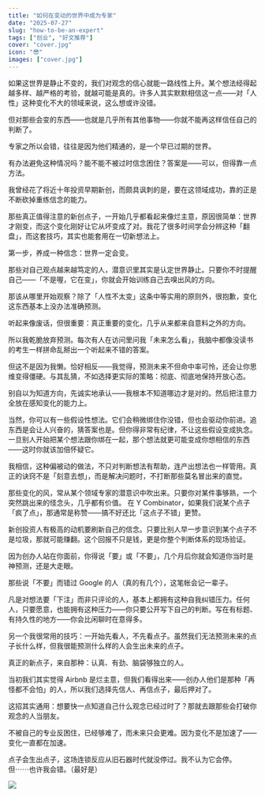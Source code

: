 ```yaml
---
title: "如何在变动的世界中成为专家"
date: "2025-07-27"
slug: "how-to-be-an-expert"
tags: ["创业", "好文推荐"]
cover: "cover.jpg"
icon: "😎"
images: ["cover.jpg"]
---
```

如果这世界是静止不变的，我们对观念的信心就能一路线性上升。某个想法经得起越多样、越严格的考验，就越可能是真的。许多人其实默默相信这一点——对「人性」这种变化不大的领域来说，这么想或许没错。



但对那些会变的东西——也就是几乎所有其他事物——你就不能再这样信任自己的判断了。



专家之所以会错，往往是因为他们精通的，是一个早已过期的世界。



有办法避免这种情况吗？能不能不被过时信念困住？答案是——可以，但得靠一点方法。



我曾经花了将近十年投资早期新创，而颇具讽刺的是，要在这领域成功，靠的正是不断砍掉重练信念的能力。



那些真正值得注意的新创点子，一开始几乎都看起来像烂主意，原因很简单：世界才刚变，而这个变化刚好让它从坏变成了对。我花了很多时间学会分辨这种「翻盘」，而这套技巧，其实也能套用在一切新想法上。



第一步，养成一种信念：世界一定会变。



那些对自己观点越来越笃定的人，潜意识里其实是认定世界静止。只要你不时提醒自己——「不是喔，它在变」，你就会开始训练自己去嗅出风的方向。



那该从哪里开始观察？除了「人性不太变」这条中等实用的原则外，很抱歉，变化这东西基本上没办法准确预测。



听起来像废话，但很重要：真正重要的变化，几乎从来都来自意料之外的方向。



所以我乾脆放弃预测。每次有人在访问里问我「未来怎么看」，我脑中都像没读书的考生一样拼命乱掰出一个听起来不错的答案。



但这不是因为我懒。恰好相反——我觉得，预测未来不但命中率可怜，还会让你思维变得僵硬。与其乱猜，不如选择更实际的策略：彻底、彻底地保持开放心态。



别自以为知道方向，先诚实地承认——我根本不知道哪边才是对的。然后把注意力全放在感知变化的能力上。



当然，你可以有一些假设性想法。它们会稍微绑住你没错，但也会驱动你前进。追东西是会让人兴奋的，猜答案也是。但你得非常有纪律，不让这些假设变成执念。
一旦别人开始把某个想法跟你绑在一起，那个想法就更可能变成你想相信的东西——这时你就该加倍怀疑它。



我相信，这种偏被动的做法，不只对判断想法有帮助，连产出想法也一样管用。真正的诀窍不是「刻意去想」，而是解决问题时，不打断那些莫名冒出来的直觉。



那些变化的风，常从某个领域专家的潜意识中吹出来。只要你对某件事够熟，一个突然跳出来的怪念头，几乎都有价值。
在 Y Combinator，如果我们说某个点子「疯了点」，那通常是称赞——搞不好还比「这点子不错」更赞。



新创投资人有极高的动机要刷新自己的信念。只要比别人早一步意识到某个点子不是垃圾，那就可能赚翻。这个回报不只是钱，更是你整个判断体系的现场验证。



因为创办人站在你面前，你得说「要」或「不要」，几个月后你就会知道你当时是神预测，还是大走眼。



那些说「不要」而错过 Google 的人（真的有几个），这笔帐会记一辈子。



凡是对想法要「下注」而非只评论的人，基本上都拥有这种自我纠错压力。任何人，只要愿意，也能拥有这种压力——你只要公开写下自己的判断。写在有标题、有持久性的地方——你会比闲聊时在意得多。



另一个我很常用的技巧：一开始先看人，不先看点子。虽然我们无法预测未来的点子长什么样，但我很能预测什么样的人会生出未来的点子。



真正的新点子，来自那种：认真、有劲、脑袋够独立的人。



当初我们其实觉得 Airbnb 是烂主意，但我们看得出来——创办人他们是那种「再怪都不会怕」的人，所以我们选择先信人、再信点子，最后押对了。



这招其实通用：想要快一点知道自己什么观念已经过时了？那就去跟那些会打破你观念的人当朋友。



不被自己的专业反困住，已经够难了，而未来只会更难。因为变化不是加速了——变化一直都在加速。



点子会生出点子，这场连锁反应从旧石器时代就没停过。我不认为它会停。
但⋯⋯也许我会错。（最好是）




![](https://prod-files-secure.s3.us-west-2.amazonaws.com/112d0858-5090-4d34-a606-b75eb8d65fd2/46476355-9cf3-4e99-9b7a-3531bc426380/1000202064.png?X-Amz-Algorithm=AWS4-HMAC-SHA256&X-Amz-Content-Sha256=UNSIGNED-PAYLOAD&X-Amz-Credential=ASIAZI2LB466RPDA5ZRD%2F20250926%2Fus-west-2%2Fs3%2Faws4_request&X-Amz-Date=20250926T153141Z&X-Amz-Expires=3600&X-Amz-Security-Token=IQoJb3JpZ2luX2VjEAcaCXVzLXdlc3QtMiJHMEUCIQCeZYrfjOodnSjlzEvPMZalNyhjRm8FGRq4bGoi%2F1wgTQIgPQ5tMiR%2B5g4pzKQa4Ppl3LEfo367xWnbGyhYQS6Oow8qiAQIkP%2F%2F%2F%2F%2F%2F%2F%2F%2F%2FARAAGgw2Mzc0MjMxODM4MDUiDA0lSgByyuNX%2FbDN9yrcA8wQ0wTDlmTRHoLwamv1pQ8o94tiwm%2F6H6OCT5BFtlWMREwK5%2BMke8VBRGusR9bY%2Boz%2FLkg%2FogmI5QJpcl%2Fa5VYJ%2FHJvnmT6xV4OWLOnfe14%2B4c97qlPpQz60IqJp8q9o62AWQ%2FLpIFiMGQo2a8eiEx0qw1kZ3IWHLrDEi24EIXOsdV5sqFhYjK6H3K%2FUiTX4MQIgSa649in%2F5tg7zrAUrwKPYbFqJnfCwQhfrEAdVm913m2V3zx1ZEyDKCufmF%2BpDsKgi%2BKUwzPZBssBjNnPfyivbUDqQmdjoBtgnLR%2FcSyV9d15YH1wtLV8al4ruKsLlEd24nrcGEGJ93x5upcbbvQzzZ1pUbeTr8mBCD0sHxom5omDrvXnRuZEEJIeTVGMLLWr%2Ffa69%2Bj5hXBZ3voasWNA48tOiy9Niku2lkilGzQ6FuMaZsHmXqqmJjnqUEO6tIBy73fgY%2BB%2B0m4PNzCQXlglTxr1uRbxrVcW5kDrK%2FmJJzo6AZr3tAUKmuqK%2FtnZjqHPSYSSjrfXfiYNFuzJ5VnwiDSbIL9SkHOMNUyHKYoRb0nTnJne9YFFagc1OUF3VBLve3FZabnxjG%2BtXKc1na2bkDC%2F0GolbOGQaMviwAgOBaS4WLey2vS5B%2BFMOHK2sYGOqUBoLTu5Md%2B9aLiluzkgqmRjvNgK0l%2Ff6TYl9d1dcwzrFKZOhYNLPsGxOdlt3RSNsVAacgH3kVbIBKvM3KIo%2FFAKq0JIisyJ5SjF5gaFPj4mb1%2FGylyKH0%2BSm5RqJtV%2FoCiQ5zJLHt7HJZW8JgAdEsGMH0iK6QxevT8xyR1g%2BSOpU5K1WJGEn9NbRK8xWpiNts08s1rqANnCOQCaHsRxHi9ofcZoMOC&X-Amz-Signature=e1a9a632a0acba9b861da6a9f41109b2de86dce623de012ca5682b5761ce7e1d&X-Amz-SignedHeaders=host&x-amz-checksum-mode=ENABLED&x-id=GetObject)

